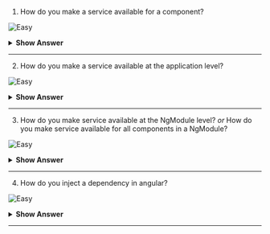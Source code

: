 1. How do you make a service available for a component?

![Easy](https://github.com/revaturelabs/interviewquestions/blob/dev/ComplexityTags/simple%20(2).svg)

<details>
<summary><b>Show Answer</b></summary>
<blockquote>
  
Let's consider, we have to make `UserService` available for a `UserComponent` in our angular application.
  
In the `user.component.ts` file, add the `UserService` in the `providers` property of the `@Component` decorator
```ts
import { Component, OnInit } from '@angular/core';
import { UserService } from '../user.service';

@Component({
  selector: 'app-user',
  templateUrl: './user.component.html',
  styleUrls: ['./user.component.css'],
  providers : [UserService]
})
export class UserComponent implements OnInit  {

  constructor(private  user : UserService) {  }
  ngOnInit(): void {
    console.log("Form User Component")
    this. user.display()
  }
}
```
  
</blockquote>
</details>
  
---

2. How do you make a service available at the application level?

![Easy](https://github.com/revaturelabs/interviewquestions/blob/dev/ComplexityTags/simple%20(2).svg)

<details>
<summary><b>Show Answer</b></summary>
<blockquote>

Let's consider, we want to make `UserService` available for all the components. 

In the `user.service.ts` file, by default, AngularCLI sets the provided to `root` and registers the service at the module level. So that is available for all components.
  
```ts
import { Injectable } from '@angular/core';

@Injectable({ providedIn: 'root' })
export class UserService {
}
```
  
</blockquote>
</details>

---

3.  How do you make service available at the NgModule level? _or_ How do you make service available for all components in a NgModule?

![Easy](https://github.com/revaturelabs/interviewquestions/blob/dev/ComplexityTags/simple%20(2).svg)

<details>
<summary><b>Show Answer</b></summary>
<blockquote>
 
At the NgModule level, use the `providers` field of the `@NgModule` decorator. In this scenario, the `UserService` is available to a**ll components, directives and pipes** declared in this NgModule.
  
For example:
```ts
@NgModule({
  declarations: [UserListComponent]
  providers: [UserService]
})
class UserListModule {}
``` 
  
When you register a provider with a specific NgModule, the same instance of a service is available to all components in that NgModule.
  
</blockquote>
</details>

---

4. How do you inject a dependency in angular?

![Easy](https://github.com/revaturelabs/interviewquestions/blob/dev/ComplexityTags/simple%20(2).svg)

<details>
<summary><b>Show Answer</b></summary>
<blockquote>
  
The most common way to inject a dependency is to declare it in a **class constructor**. When Angular creates a new instance of a component, directive, or pipe class, it determines which services or other dependencies that class needs by looking at the constructor parameter types.
  
```ts
@Component({ … })
class HeroListComponent {
  constructor(private service: HeroService) {}
}
```

</blockquote>
</details>
  
---
